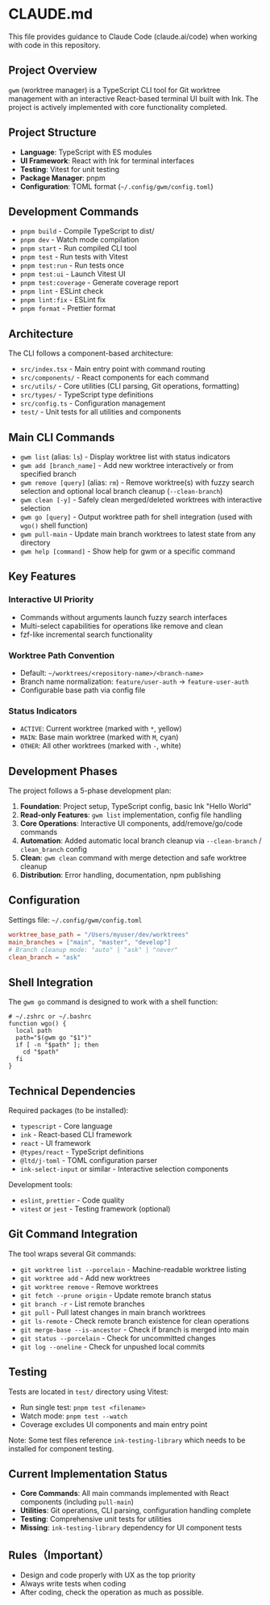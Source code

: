 # CLAUDE.md

This file provides guidance to Claude Code (claude.ai/code) when working with code in this repository.

## Project Overview

`gwm` (worktree manager) is a TypeScript CLI tool for Git worktree management with an interactive React-based terminal UI built with Ink. The project is actively implemented with core functionality completed.

## Project Structure

- **Language**: TypeScript with ES modules
- **UI Framework**: React with Ink for terminal interfaces
- **Testing**: Vitest for unit testing
- **Package Manager**: pnpm
- **Configuration**: TOML format (`~/.config/gwm/config.toml`)

## Development Commands

- `pnpm build` - Compile TypeScript to dist/
- `pnpm dev` - Watch mode compilation
- `pnpm start` - Run compiled CLI tool
- `pnpm test` - Run tests with Vitest
- `pnpm test:run` - Run tests once
- `pnpm test:ui` - Launch Vitest UI
- `pnpm test:coverage` - Generate coverage report
- `pnpm lint` - ESLint check
- `pnpm lint:fix` - ESLint fix
- `pnpm format` - Prettier format

## Architecture

The CLI follows a component-based architecture:

- `src/index.tsx` - Main entry point with command routing
- `src/components/` - React components for each command
- `src/utils/` - Core utilities (CLI parsing, Git operations, formatting)
- `src/types/` - TypeScript type definitions
- `src/config.ts` - Configuration management
- `test/` - Unit tests for all utilities and components

## Main CLI Commands

- `gwm list` (alias: `ls`) - Display worktree list with status indicators
- `gwm add [branch_name]` - Add new worktree interactively or from specified branch
- `gwm remove [query]` (alias: `rm`) - Remove worktree(s) with fuzzy search selection and optional local branch cleanup (`--clean-branch`)
- `gwm clean [-y]` - Safely clean merged/deleted worktrees with interactive selection
- `gwm go [query]` - Output worktree path for shell integration (used with `wgo()` shell function)
- `gwm pull-main` - Update main branch worktrees to latest state from any directory
- `gwm help [command]` - Show help for gwm or a specific command

## Key Features

### Interactive UI Priority

- Commands without arguments launch fuzzy search interfaces
- Multi-select capabilities for operations like remove and clean
- fzf-like incremental search functionality

### Worktree Path Convention

- Default: `~/worktrees/<repository-name>/<branch-name>`
- Branch name normalization: `feature/user-auth` → `feature-user-auth`
- Configurable base path via config file

### Status Indicators

- `ACTIVE`: Current worktree (marked with `*`, yellow)
- `MAIN`: Base main worktree (marked with `M`, cyan)
- `OTHER`: All other worktrees (marked with `-`, white)

## Development Phases

The project follows a 5-phase development plan:

1. **Foundation**: Project setup, TypeScript config, basic Ink "Hello World"
2. **Read-only Features**: `gwm list` implementation, config file handling
3. **Core Operations**: Interactive UI components, add/remove/go/code commands
4. **Automation**: Added automatic local branch cleanup via `--clean-branch` / `clean_branch` config
5. **Clean**: `gwm clean` command with merge detection and safe worktree cleanup
6. **Distribution**: Error handling, documentation, npm publishing

## Configuration

Settings file: `~/.config/gwm/config.toml`

```toml
worktree_base_path = "/Users/myuser/dev/worktrees"
main_branches = ["main", "master", "develop"]
# Branch cleanup mode: "auto" | "ask" | "never"
clean_branch = "ask"
```

## Shell Integration

The `gwm go` command is designed to work with a shell function:

```shell
# ~/.zshrc or ~/.bashrc
function wgo() {
  local path
  path="$(gwm go "$1")"
  if [ -n "$path" ]; then
    cd "$path"
  fi
}
```

## Technical Dependencies

Required packages (to be installed):

- `typescript` - Core language
- `ink` - React-based CLI framework
- `react` - UI framework
- `@types/react` - TypeScript definitions
- `@ltd/j-toml` - TOML configuration parser
- `ink-select-input` or similar - Interactive selection components

Development tools:

- `eslint`, `prettier` - Code quality
- `vitest` or `jest` - Testing framework (optional)

## Git Command Integration

The tool wraps several Git commands:

- `git worktree list --porcelain` - Machine-readable worktree listing
- `git worktree add` - Add new worktrees
- `git worktree remove` - Remove worktrees
- `git fetch --prune origin` - Update remote branch status
- `git branch -r` - List remote branches
- `git pull` - Pull latest changes in main branch worktrees
- `git ls-remote` - Check remote branch existence for clean operations
- `git merge-base --is-ancestor` - Check if branch is merged into main
- `git status --porcelain` - Check for uncommitted changes
- `git log --oneline` - Check for unpushed local commits

## Testing

Tests are located in `test/` directory using Vitest:

- Run single test: `pnpm test <filename>`
- Watch mode: `pnpm test --watch`
- Coverage excludes UI components and main entry point

Note: Some test files reference `ink-testing-library` which needs to be installed for component testing.

## Current Implementation Status

- **Core Commands**: All main commands implemented with React components (including `pull-main`)
- **Utilities**: Git operations, CLI parsing, configuration handling complete
- **Testing**: Comprehensive unit tests for utilities
- **Missing**: `ink-testing-library` dependency for UI component tests

## Rules（Important）

- Design and code properly with UX as the top priority
- Always write tests when coding
- After coding, check the operation as much as possible.
